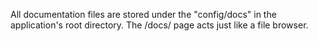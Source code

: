 All documentation files are stored under the "config/docs" in the application's root directory. The /docs/ page acts just like a file browser. 
